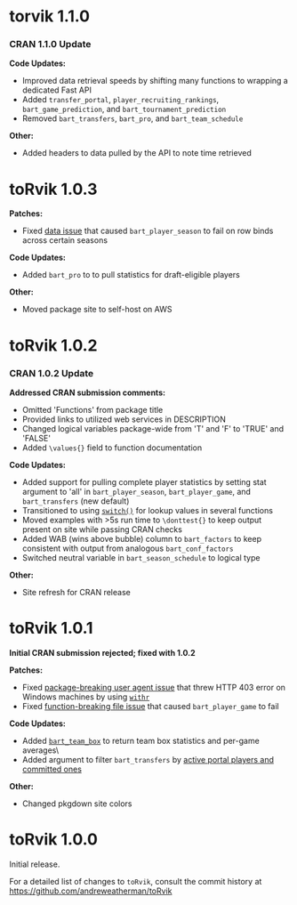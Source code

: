 # torvik 1.1.0

### CRAN 1.1.0 Update

**Code Updates:**

-   Improved data retrieval speeds by shifting many functions to wrapping a dedicated Fast API
-   Added `transfer_portal`, `player_recruiting_rankings`, `bart_game_prediction`, and `bart_tournament_prediction`
-   Removed `bart_transfers`, `bart_pro`, and `bart_team_schedule`

**Other:**

-   Added headers to data pulled by the API to note time retrieved

# toRvik 1.0.3

**Patches:**

-   Fixed [data issue](https://github.com/andreweatherman/toRvik/issues/4) that caused `bart_player_season` to fail on row binds across certain seasons

**Code Updates:**

-   Added `bart_pro` to to pull statistics for draft-eligible players

**Other:**

-   Moved package site to self-host on AWS

# toRvik 1.0.2

### CRAN 1.0.2 Update

**Addressed CRAN submission comments:**

-   Omitted 'Functions' from package title
-   Provided links to utilized web services in DESCRIPTION
-   Changed logical variables package-wide from 'T' and 'F' to 'TRUE' and 'FALSE'
-   Added `\values{}` field to function documentation

**Code Updates:**

-   Added support for pulling complete player statistics by setting stat argument to 'all' in `bart_player_season`, `bart_player_game`, and `bart_transfers` (new default)
-   Transitioned to using [`switch()`](https://www.rdocumentation.org/packages/base/versions/3.6.2/topics/switch) for lookup values in several functions
-   Moved examples with \>5s run time to `\donttest{}` to keep output present on site while passing CRAN checks
-   Added WAB (wins above bubble) column to `bart_factors` to keep consistent with output from analogous `bart_conf_factors`
-   Switched neutral variable in `bart_season_schedule` to logical type

**Other:**

-   Site refresh for CRAN release

# toRvik 1.0.1

**Initial CRAN submission rejected; fixed with 1.0.2**

**Patches:**

-   Fixed [package-breaking user agent issue](https://github.com/andreweatherman/toRvik/issues/1) that threw HTTP 403 error on Windows machines by using [`withr`](https://withr.r-lib.org)
-   Fixed [function-breaking file issue](https://github.com/andreweatherman/toRvik/issues/3) that caused `bart_player_game` to fail

**Code Updates:**

-   Added [`bart_team_box`](https://www.torvik.dev/reference/bart_team_box.php) to return team box statistics and per-game averages\
-   Added argument to filter `bart_transfers` by [active portal players and committed ones](https://github.com/andreweatherman/toRvik/issues/2)

**Other:**

-   Changed pkgdown site colors

# **toRvik 1.0.0**

Initial release.

For a detailed list of changes to `toRvik`, consult the commit history at <https://github.com/andreweatherman/toRvik>
